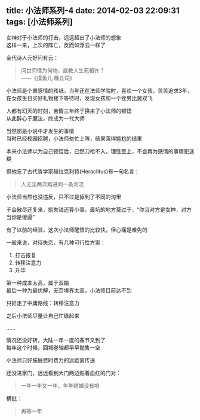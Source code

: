title: 小法师系列-4
date: 2014-02-03 22:09:31
tags: [小法师系列]
---

女神对于小法师的打击，远远超出了小法师的想象  
这样一来，上次的阵亡，反而如浮云一样了  


金代诗人元好问有云：
>问世间情为何物，直教人生死相许？  
——《摸鱼儿·雁丘词》

小法师是个重感情的孩纸，当年还在法师学院时，喜欢一个女孩，苦苦追求3年，在女孩生日买好礼物楼下等待时，发现女孩和一个挫男比翼双飞  

人都有幻灭的时刻，苦情三年终于换来了小法师的顿悟  
从此醉心于魔法，终成为一代大师  

当然那是小说中才发生的事情  
当时已经校园招聘，小法师匆忙上阵，结果落得尴尬的结果  

本来小法师以为自己顿悟后，已然刀枪不入，理性至上，不会再为感情的事情犯迷糊

但他忘了古代哲学家赫拉克利特(Heraclitus)有一句名言：
>人无法两次踏进同一条河流

小法师当然也没违反，只不过是掉到了不同的沟里

千金散尽还复来，损失钱还算小事，最坑的地方莫过于，“你当对方是女神，对方当你是傻逼”  

有了以前的经验，这次小法师醒悟的比较快，但心痛是难免的  

一般来说，对待失恋，有几种可行性方案：

1. 打击报复
2. 转移注意力
3. 升华

第一种成本太高，属于双输  
最后一种为最优解，无奈境界太高，小法师目前达不到  

只好走了中庸路线：转移注意力   

之后小法师尽量让自己忙碌起来  

……

情况还没好转，大陆一年一度的春节又到了  
每年这个时候，回城卷轴都早早抛售一空  

小法师只好施展费时费力的远距离传送  

还没进家门，远远看到大门两边贴着血红的门对：  
>一年一年又一年，年年结婚没有咱
  
横批：
>再等一年  
